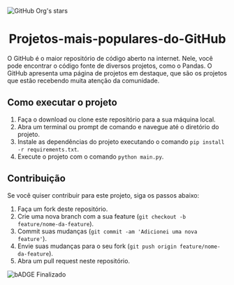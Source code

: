 ![GitHub Org's stars](https://img.shields.io/github/stars/luisfernandogbraga?style=social)

<h1 align="center"> Projetos-mais-populares-do-GitHub </h1> 
O GitHub é o maior repositório de código aberto na internet. Nele, você pode encontrar o código fonte de diversos projetos, como o Pandas. O GitHub apresenta uma página de projetos em destaque, que são os projetos que estão recebendo muita atenção da comunidade. 

## Como executar o projeto

1. Faça o download ou clone este repositório para a sua máquina local.
2. Abra um terminal ou prompt de comando e navegue até o diretório do projeto.
3. Instale as dependências do projeto executando o comando `pip install -r requirements.txt`.
4. Execute o projeto com o comando `python main.py`.

## Contribuição

Se você quiser contribuir para este projeto, siga os passos abaixo:

1. Faça um fork deste repositório.
2. Crie uma nova branch com a sua feature (`git checkout -b feature/nome-da-feature`).
3. Commit suas mudanças (`git commit -am 'Adicionei uma nova feature'`).
4. Envie suas mudanças para o seu fork (`git push origin feature/nome-da-feature`).
5. Abra um pull request neste repositório.

![bADGE Finalizado](http://img.shields.io/static/v1?label=STATUS&message=%20FINALIZADO&color=GREEN&style=for-the-badge)
